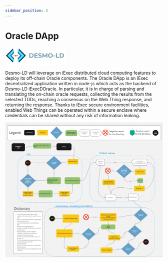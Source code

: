 ```yaml
---
sidebar_position: 3
---
```

# Oracle DApp
![DESMO-LD](../imgs/desmo-logo.png)


Desmo-LD will leverage on iExec distributed cloud computing features to deploy its off-chain Oracle components. The Oracle DApp is an IExec decentralized application written in node-js which acts as the backend of Desmo-LD iExecDOracle. In particular, it is in charge of parsing and translating the on-chain oracle requests, collecting the results from the selected TDDs, reaching a consensus on the Web Thing response, and returning the response.  Thanks to iExec secure environment facilities, enabled Web Things can be operated within a secure enclave where credentials can be shared without any risk of information leaking.


![DESMO-LD](../imgs/dapp_FlowChart.jpg)
